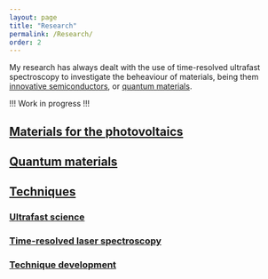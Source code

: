 ```yaml
---
layout: page
title: "Research"
permalink: /Research/
order: 2
---
```



My research has always dealt with the use of time-resolved ultrafast spectroscopy to investigate the beheaviour of materials, being them <a href="https://pubs.acs.org/doi/abs/10.1021/acs.jpcc.8b07792">innovative semiconductors</a>,
or <a href="https://arxiv.org/abs/2407.03013">quantum materials</a>.





!!! Work in progress !!!


<h2><ins>Materials for the photovoltaics</ins></h2>


<h2><ins>Quantum materials</ins></h2>




<h2><ins>Techniques</ins></h2>

<h3><ins>Ultrafast science</ins></h3>

<h3><ins>Time-resolved laser spectroscopy</ins></h3>

<h3><ins>Technique development</ins></h3>